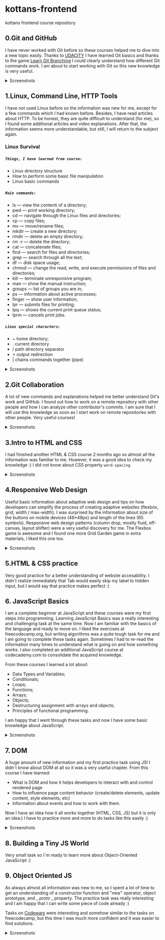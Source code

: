 # kottans-frontend
kottans frontend course repository

## 0.Git and GitHub

I have never worked with Git before so these courses helped me to dive into a new topic easily. Thanks to [UDACITY](https://classroom.udacity.com/courses/ud123) I have learned Git basics and thanks to the game [Learn Git Branching](https://learngitbranching.js.org/?locale=uk) I could clearly understand how different Git commands work. I am about to start working with Git so this new knowledge is very useful.

<details>
<summary>Screenshots</summary>

![](https://github.com/YuliiaHordiichuk/kottans-frontend/blob/main/task_git_github/udacity.png "UDACITY")
![](https://github.com/YuliiaHordiichuk/kottans-frontend/blob/main/task_git_github/learngitbranching.js.png "learngitbranching-1")
![](https://github.com/YuliiaHordiichuk/kottans-frontend/blob/main/task_git_github/learngitbranching.js-1.png "learngitbranching-2")
</details>

## 1.Linux, Command Line, HTTP Tools

I have not used Linux before so the information was new for me, except for a few commands which I had known before. Besides, I have read articles about HTTP. To be honest, they are quite difficult to understand (for me), so I found some additional articles and video explanations. After that, the information seems more understandable, but still, I will return to the subject again. 

### Linux Survival

##### `Things, I have learned from course:` 
- Linux directory structure
- How to perform some basic file manipulation
- Linux basic commands 

##### `Main commands:` 
- ls — view the contentі of a directory; 
- pwd — print working directory; 
- cd — navigate through the Linux files and directories;
- cp — copy files; 
- mv — move/rename files; 
- mkdir — create a new directory;
- rmdir — delete an empty directory;
- rm -r — delete the directory; 
- cat — concatenate files; 
- find — search for files and directories; 
- grep — search through all the text;
- df — disk space usage; 
- chmod — change the read, write, and execute permissions of files and directories; 
- kill — terminate unresponsive program; 
- man — show the manual instruction; 
- groups — list of groups you are in; 
- ps — information about active processes; 
- finger — show user information; 
- lpr — submits files for printing; 
- lpq — shows the current print queue status; 
- lprm — cancels print jobs. 

##### `Linux special characters:`
- ~ home directory; 
- . current directory
- / path directory separator
- &gt; output redirection
- | chains commands together (pipe)

<details>
<summary>Screenshots</summary>

![](https://github.com/YuliiaHordiichuk/kottans-frontend/blob/main/task_linux_cli/quiz-1.png "quiz-1")
![](https://github.com/YuliiaHordiichuk/kottans-frontend/blob/main/task_linux_cli/quiz-2.png "quiz-2")
![](https://github.com/YuliiaHordiichuk/kottans-frontend/blob/main/task_linux_cli/quiz-3.png "quiz-3")
![](https://github.com/YuliiaHordiichuk/kottans-frontend/blob/main/task_linux_cli/quiz-4.png "quiz-4")
</details>


## 2.Git Collaboration

A lot of new commands and explanations helped me better understand Git's work and GitHub. I found out how to work on a remote repository with other people and how I can analyze other contributor's commits. I am sure that I will use this knowledge as soon as I start work on remote repositories with other people. Very useful courses!

<details>
<summary>Screenshots</summary>

![](https://github.com/YuliiaHordiichuk/kottans-frontend/blob/main/task_git_collaboration/udacity-github-collaboration.png "UDACITY")
![](https://github.com/YuliiaHordiichuk/kottans-frontend/blob/main/task_git_collaboration/learngitbranching.js.org-github-collaboration-1.png "learngitbranching-1")
![](https://github.com/YuliiaHordiichuk/kottans-frontend/blob/main/task_git_collaboration/learngitbranching.js-github-collaboration-2.png "learngitbranching-2")
</details>


## 3.Intro to HTML and CSS

I had finished another HTML & CSS course 2 months ago so almost all the information was familiar to me. However, it was a good idea to check my knowledge :) I did not know about CSS property `word-spacing`. 

<details>
<summary>Screenshots</summary>

![](https://github.com/YuliiaHordiichuk/kottans-frontend/blob/main/task_html_css_intro/udacity.png "UDACITY")
![](https://github.com/YuliiaHordiichuk/kottans-frontend/blob/main/task_html_css_intro/learn-html.png "learn-html")
![](https://github.com/YuliiaHordiichuk/kottans-frontend/blob/main/task_html_css_intro/learn-css.png "learn-css")
</details>


## 4.Responsive Web Design

Useful basic information about adaptive web design and tips on how developers can simplify the process of creating adaptive websites (flexbox, grid, width / max-width). I was surprised by the information about size of the buttons on mobile devices (48*48px) and length of the lines (65 symbols). Responsive web design patterns (column drop, mostly fluid, off-canvas, layout shifter) were a very useful discovery for me. 
The Flexbox game is awesome and I found one more Grid Garden game in extra materials, I liked this one too.

<details>
<summary>Screenshots</summary>

![](https://github.com/YuliiaHordiichuk/kottans-frontend/blob/main/task_responsive_web_design/udacity.png "UDACITY")
![](https://github.com/YuliiaHordiichuk/kottans-frontend/blob/main/task_responsive_web_design/flexboxfroggy.png "flexboxfroggy")
</details>

## 5.HTML & CSS practice

Very good practice for a better understanding of website aсcesability. I didn't realize immediately that Tab would easily skip my label to hidden input, but I would say that practice makes perfect :)


## 6. JavaScript Basics

I am a complete beginner at JavaScript and these courses were my first steps into programming. Learning JavaScript Basics was a really interesting and challenging task at the same time. Now I am familiar with the basics of the language and ready to move on. I liked the exercises at freecodecamp.org, but writing algorithms was a quite tough task for me and I am going to complete these tasks again. Sometimes I had to re-read the information many times to understand what is going on and how something works. I also completed an additional JavaScript course at codecademy.com to consolidate the acquired knowledge.

From these courses I learned a lot about: 
- Data Types and Variables;
- Conditionals;
- Loops;
- Functions;
- Arrays;
- Objects;
- Destructuring assignment with arrays and objects; 
- Principles of functional programming. 

I am happy that I went through these tasks and now I have some basic knowledge about JavaScript. 

<details>
<summary>Screenshots</summary>

![](https://github.com/YuliiaHordiichuk/kottans-frontend/blob/main/task_js_basics/udacity.png "UDACITY")
![](https://github.com/YuliiaHordiichuk/kottans-frontend/blob/main/task_js_basics/freeCodeCamp.png "freeCodeCamp")
</details>


## 7. DOM 

A huge amount of new information and my first practice task using JS! I didn`t know about DOM at all so it was a very useful chapter. From this course I have learned: 
- What is DOM and how it helps developers to interact with and control rendered page
- How to influence page content behavior (create/delete elements, update content, style elements, etc)
- Information about events and how to work with them. 

Now I have an idea how it all works together (HTML, CSS, JS) but it is only an idea:) I have to practice more and more to do tasks like this easily :)

<details>
<summary>Screenshots</summary>

![](https://github.com/YuliiaHordiichuk/kottans-frontend/blob/main/task_js_dom/udacity.png "UDACITY")
![](https://github.com/YuliiaHordiichuk/kottans-frontend/blob/main/task_js_dom/freecodecamp.png "freeCodeCamp")
</details>


## 8. Building a Tiny JS World

Very small task so I`m ready to learn more about Object-Oriented JavaScript :)


## 9. Object Oriented JS 

As always almost all information was new to me, so I spent a lot of time to get an understanding of a constructor function and "new" operator, object prototype, and _ _proto_ _ property. The practice task was really interesting and I am happy that I can write some piece of code already  :)

Tasks on [Codewars](https://www.codewars.com/users/hordiichuk) were interesting and somehow similar to the tasks on freecodecamp, but this time I was much more confident and it was easier to find solutions. 

<details>
<summary>Screenshots</summary>

![](https://github.com/YuliiaHordiichuk/kottans-frontend/blob/main/task_js_oop/udacity.png "UDACITY")
![](https://github.com/YuliiaHordiichuk/kottans-frontend/blob/main/task_js_oop/codewars.png "Codewars")
</details>



